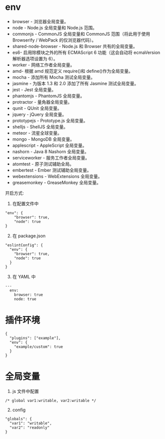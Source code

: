 # env

- browser - 浏览器全局变量。
- node - Node.js 全局变量和 Node.js 范围。
- commonjs - CommonJS 全局变量和 CommonJS 范围（将此用于使用 Browserify / WebPack 的仅浏览器代码）。
- shared-node-browser - Node.js 和 Browser 共有的全局变量。
- es6- 启用除模块之外的所有 ECMAScript 6 功能（这会自动将 ecmaVersion 解析器选项设置为 6）。
- worker - 网络工作者全局变量。
- amd- 根据 amd 规范定义 require()和 define()作为全局变量。
- mocha - 添加所有 Mocha 测试全局变量。
- jasmine - 为版本 1.3 和 2.0 添加了所有 Jasmine 测试全局变量。
- jest - Jest 全局变量。
- phantomjs - PhantomJS 全局变量。
- protractor - 量角器全局变量。
- qunit - QUnit 全局变量。
- jquery - jQuery 全局变量。
- prototypejs - Prototype.js 全局变量。
- shelljs - ShellJS 全局变量。
- meteor - 流星全球变量。
- mongo - MongoDB 全局变量。
- applescript - AppleScript 全局变量。
- nashorn - Java 8 Nashorn 全局变量。
- serviceworker - 服务工作者全局变量。
- atomtest - 原子测试辅助全局。
- embertest - Ember 测试辅助全局变量。
- webextensions - WebExtensions 全局变量。
- greasemonkey - GreaseMonkey 全局变量。

开启方式:

1. 在配置文件中

```
"env": {
    "browser": true,
    "node": true
}
```

2. 在 package.json

```
"eslintConfig": {
  "env": {
    "browser": true,
    "node": true
  }
}
```

3. 在 YAML 中

```
---
  env:
    browser: true
    node: true
```

# 插件环境

```
{
  "plugins": ["example"],
  "env": {
    "example/custom": true
  }
}
```

# 全局变量

1. js 文件中配置

```
/* global var1:writable, var2:writable */
```

2. config

```
"globals": {
  "var1": "writable",
  "var2": "readonly"
}
```
